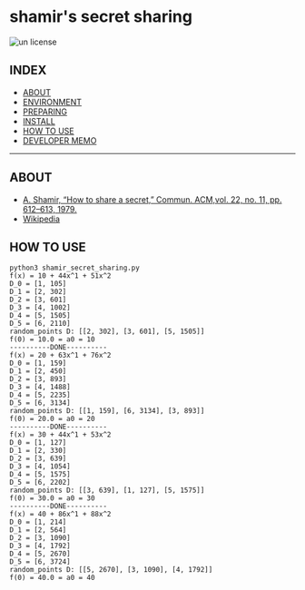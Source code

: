 # shamir's secret sharing

![un license](https://img.shields.io/github/license/RyosukeDTomita/shamir_secret_sharing)

## INDEX

- [ABOUT](#about)
- [ENVIRONMENT](#environment)
- [PREPARING](#preparing)
- [INSTALL](#install)
- [HOW TO USE](#how-to-use)
- [DEVELOPER MEMO](#developer-memo)

---

## ABOUT

- [A. Shamir, “How to share a secret,” Commun. ACM,vol. 22, no. 11, pp. 612–613, 1979.](https://web.mit.edu/6.857/OldStuff/Fall03/ref/Shamir-HowToShareASecret.pdf)
- [Wikipedia](https://en.wikipedia.org/wiki/Shamir%27s_secret_sharing)


## HOW TO USE

```shell
python3 shamir_secret_sharing.py
f(x) = 10 + 44x^1 + 51x^2
D_0 = [1, 105]
D_1 = [2, 302]
D_2 = [3, 601]
D_3 = [4, 1002]
D_4 = [5, 1505]
D_5 = [6, 2110]
random_points D: [[2, 302], [3, 601], [5, 1505]]
f(0) = 10.0 = a0 = 10
----------DONE----------
f(x) = 20 + 63x^1 + 76x^2
D_0 = [1, 159]
D_1 = [2, 450]
D_2 = [3, 893]
D_3 = [4, 1488]
D_4 = [5, 2235]
D_5 = [6, 3134]
random_points D: [[1, 159], [6, 3134], [3, 893]]
f(0) = 20.0 = a0 = 20
----------DONE----------
f(x) = 30 + 44x^1 + 53x^2
D_0 = [1, 127]
D_1 = [2, 330]
D_2 = [3, 639]
D_3 = [4, 1054]
D_4 = [5, 1575]
D_5 = [6, 2202]
random_points D: [[3, 639], [1, 127], [5, 1575]]
f(0) = 30.0 = a0 = 30
----------DONE----------
f(x) = 40 + 86x^1 + 88x^2
D_0 = [1, 214]
D_1 = [2, 564]
D_2 = [3, 1090]
D_3 = [4, 1792]
D_4 = [5, 2670]
D_5 = [6, 3724]
random_points D: [[5, 2670], [3, 1090], [4, 1792]]
f(0) = 40.0 = a0 = 40
```
